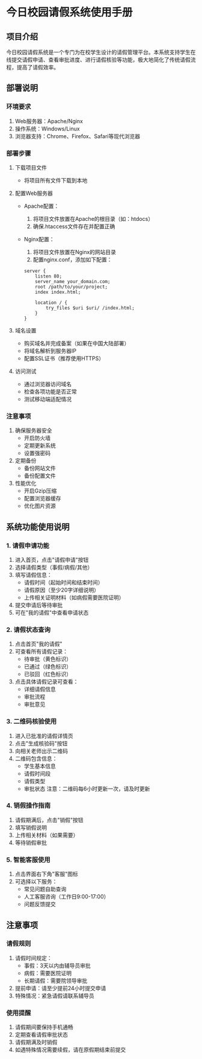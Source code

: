 # 今日校园请假系统使用手册

## 项目介绍
今日校园请假系统是一个专门为在校学生设计的请假管理平台。本系统支持学生在线提交请假申请、查看审批进度、进行请假核验等功能，极大地简化了传统请假流程，提高了请假效率。

## 部署说明

### 环境要求
1. Web服务器：Apache/Nginx
2. 操作系统：Windows/Linux
3. 浏览器支持：Chrome、Firefox、Safari等现代浏览器

### 部署步骤
1. 下载项目文件
   - 将项目所有文件下载到本地

2. 配置Web服务器
   - Apache配置：
     1. 将项目文件放置在Apache的根目录（如：htdocs）
     2. 确保.htaccess文件存在并配置正确
   
   - Nginx配置：
     1. 将项目文件放置在Nginx的网站目录
     2. 配置nginx.conf，添加如下配置：
     ```nginx
     server {
         listen 80;
         server_name your_domain.com;
         root /path/to/your/project;
         index index.html;
         
         location / {
             try_files $uri $uri/ /index.html;
         }
     }
     ```

3. 域名设置
   - 购买域名并完成备案（如果在中国大陆部署）
   - 将域名解析到服务器IP
   - 配置SSL证书（推荐使用HTTPS）

4. 访问测试
   - 通过浏览器访问域名
   - 检查各项功能是否正常
   - 测试移动端适配情况

### 注意事项
1. 确保服务器安全
   - 开启防火墙
   - 定期更新系统
   - 设置强密码
2. 定期备份
   - 备份网站文件
   - 备份配置文件
3. 性能优化
   - 开启Gzip压缩
   - 配置浏览器缓存
   - 优化图片资源

## 系统功能使用说明

### 1. 请假申请功能
1. 进入首页，点击"请假申请"按钮
2. 选择请假类型（事假/病假/其他）
3. 填写请假信息：
   - 请假时间（起始时间和结束时间）
   - 请假原因（至少20字详细说明）
   - 上传相关证明材料（如病假需要医院证明）
4. 提交申请后等待审批
5. 可在"我的请假"中查看申请状态

### 2. 请假状态查询
1. 点击首页"我的请假"
2. 可查看所有请假记录：
   - 待审批（黄色标识）
   - 已通过（绿色标识）
   - 已驳回（红色标识）
3. 点击具体请假记录可查看：
   - 详细请假信息
   - 审批流程
   - 审批意见

### 3. 二维码核验使用
1. 进入已批准的请假详情页
2. 点击"生成核验码"按钮
3. 向相关老师出示二维码
4. 二维码包含信息：
   - 学生基本信息
   - 请假时间段
   - 请假类型
   - 审批状态
   注意：二维码每6小时更新一次，请及时更新

### 4. 销假操作指南
1. 请假期满后，点击"销假"按钮
2. 填写销假说明
3. 上传相关材料（如果需要）
4. 等待销假审批

### 5. 智能客服使用
1. 点击界面右下角"客服"图标
2. 可选择以下服务：
   - 常见问题自助查询
   - 人工客服咨询（工作日9:00-17:00）
   - 问题反馈提交

## 注意事项

### 请假规则
1. 请假时间规定：
   - 事假：3天以内由辅导员审批
   - 病假：需要医院证明
   - 长期请假：需要院领导审批
2. 提前申请：请至少提前24小时提交申请
3. 特殊情况：紧急请假请联系辅导员

### 使用提醒
1. 请假期间要保持手机通畅
2. 定期查看请假审批状态
3. 请假期满及时销假
4. 如遇特殊情况需要续假，请在原假期结束前提交
